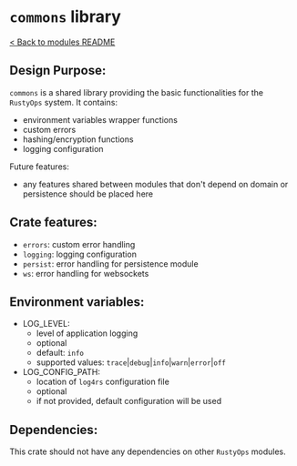 # `commons` library

[< Back to modules README](README.md)

## Design Purpose:

`commons` is a shared library providing the basic functionalities for the `RustyOps` system. It contains:
- environment variables wrapper functions
- custom errors 
- hashing/encryption functions
- logging configuration

Future features:
- any features shared between modules that don't depend on domain or persistence should be placed here

## Crate features:

- `errors`: custom error handling
- `logging`: logging configuration
- `persist`: error handling for persistence module
- `ws`: error handling for websockets

## Environment variables:

- LOG_LEVEL:
    - level of application logging
    - optional
    - default: `info`
    - supported values: `trace`|`debug`|`info`|`warn`|`error`|`off`
- LOG_CONFIG_PATH:
    - location of `log4rs` configuration file
    - optional
    - if not provided, default configuration will be used

## Dependencies:

This crate should not have any dependencies on other `RustyOps` modules.
